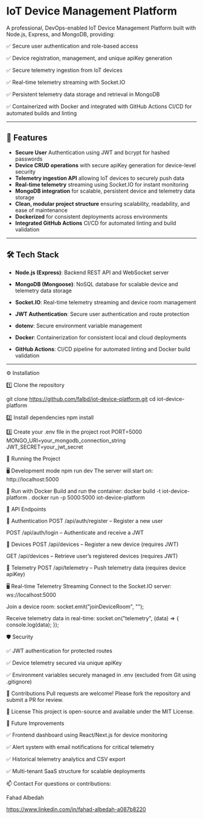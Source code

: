 # IoT Device Management Platform

A professional, DevOps-enabled IoT Device Management Platform built with Node.js, Express, and MongoDB, providing:

✅ Secure user authentication and role-based access

✅ Device registration, management, and unique apiKey generation

✅ Secure telemetry ingestion from IoT devices

✅ Real-time telemetry streaming with Socket.IO

✅ Persistent telemetry data storage and retrieval in MongoDB

✅ Containerized with Docker and integrated with GitHub Actions CI/CD for automated builds and linting



---

## 🚀 Features

- **Secure User** Authentication using JWT and bcrypt for hashed passwords
- **Device CRUD operations** with secure apiKey generation for device-level security
- **Telemetry ingestion API** allowing IoT devices to securely push data
- **Real-time telemetry** streaming using Socket.IO for instant monitoring
- **MongoDB integration** for scalable, persistent device and telemetry data storage
- **Clean, modular project structure** ensuring scalability, readability, and ease of maintenance
- **Dockerized** for consistent deployments across environments
- **Integrated GitHub Actions** CI/CD for automated linting and build validation


---

## 🛠 Tech Stack

- **Node.js (Express)**: Backend REST API and WebSocket server

- **MongoDB (Mongoose)**: NoSQL database for scalable device and telemetry data storage

- **Socket.IO**: Real-time telemetry streaming and device room management

- **JWT Authentication**: Secure user authentication and route protection

- **dotenv**: Secure environment variable management

- **Docker**: Containerization for consistent local and cloud deployments

- **GitHub Actions**: CI/CD pipeline for automated linting and Docker build validation

---

⚙️ Installation

1️⃣ Clone the repository

git clone https://github.com/falbd/iot-device-platform.git
cd iot-device-platform

2️⃣ Install dependencies
npm install

3️⃣ Create your .env file in the project root
PORT=5000
MONGO_URI=your_mongodb_connection_string
JWT_SECRET=your_jwt_secret

🚦 Running the Project

🖥️ Development mode
npm run dev
The server will start on:
http://localhost:5000

🐳 Run with Docker
Build and run the container:
docker build -t iot-device-platform .
docker run -p 5000:5000 iot-device-platform

📮 API Endpoints

🔐 Authentication
POST /api/auth/register – Register a new user

POST /api/auth/login – Authenticate and receive a JWT

🔧 Devices
POST /api/devices – Register a new device (requires JWT)

GET /api/devices – Retrieve user’s registered devices (requires JWT)

📡 Telemetry
POST /api/telemetry – Push telemetry data (requires device apiKey)

🖥️ Real-time Telemetry Streaming
Connect to the Socket.IO server:
ws://localhost:5000

Join a device room:
socket.emit("joinDeviceRoom", "<deviceId>");

Receive telemetry data in real-time:
socket.on("telemetry", (data) => {
  console.log(data);
});

🛡 Security

✅ JWT authentication for protected routes

✅ Device telemetry secured via unique apiKey

✅ Environment variables securely managed in .env (excluded from Git using .gitignore)

🤝 Contributions
Pull requests are welcome! Please fork the repository and submit a PR for review.

📄 License
This project is open-source and available under the MIT License.

🚀 Future Improvements

✅ Frontend dashboard using React/Next.js for device monitoring

✅ Alert system with email notifications for critical telemetry

✅ Historical telemetry analytics and CSV export

✅ Multi-tenant SaaS structure for scalable deployments

📫 Contact
For questions or contributions:

Fahad Albedah

https://www.linkedin.com/in/fahad-albedah-a087b8220
